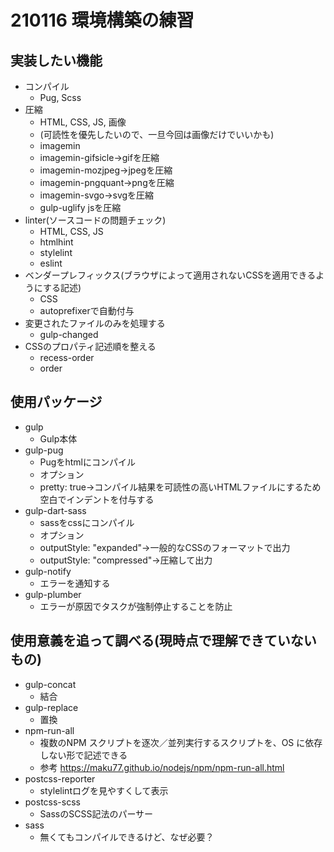 # 210116 環境構築の練習

## 実装したい機能
- コンパイル
  - Pug, Scss
- 圧縮
  - HTML, CSS, JS, 画像
  - (可読性を優先したいので、一旦今回は画像だけでいいかも)
  - imagemin
  - imagemin-gifsicle→gifを圧縮
  - imagemin-mozjpeg→jpegを圧縮
  - imagemin-pngquant→pngを圧縮
  - imagemin-svgo→svgを圧縮
  - gulp-uglify jsを圧縮
- linter(ソースコードの問題チェック)
  - HTML, CSS, JS
  - htmlhint
  - stylelint
  - eslint
- ベンダープレフィックス(ブラウザによって適用されないCSSを適用できるようにする記述)
  - CSS
  - autoprefixerで自動付与
- 変更されたファイルのみを処理する
  - gulp-changed
- CSSのプロパティ記述順を整える
  - recess-order
  - order

## 使用パッケージ
- gulp
  - Gulp本体
- gulp-pug
  - Pugをhtmlにコンパイル
  - オプション
  - pretty: true→コンパイル結果を可読性の高いHTMLファイルにするため空白でインデントを付与する
- gulp-dart-sass
  - sassをcssにコンパイル
  - オプション
  - outputStyle: "expanded"→一般的なCSSのフォーマットで出力
  - outputStyle: "compressed"→圧縮して出力
- gulp-notify
  - エラーを通知する
- gulp-plumber
  - エラーが原因でタスクが強制停止することを防止

## 使用意義を追って調べる(現時点で理解できていないもの)
- gulp-concat
  - 結合
- gulp-replace
  - 置換
- npm-run-all
  - 複数のNPM スクリプトを逐次／並列実行するスクリプトを、OS に依存しない形で記述できる
  - 参考
  https://maku77.github.io/nodejs/npm/npm-run-all.html
- postcss-reporter
  - stylelintログを見やすくして表示
- postcss-scss
  - SassのSCSS記法のパーサー
- sass
  - 無くてもコンパイルできるけど、なぜ必要？